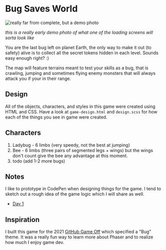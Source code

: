 # Bug Saves World
![really far from complete, but a demo photo](https://user-images.githubusercontent.com/48612525/141270291-f5a67a06-767f-4b27-8997-6766645d9e6c.png)

_this is a really early demo photo of what one of the loading screens will sorta look like_

You are the last bug left on planet Earth, the only way to make it out (to safety) alive is to collect all the secret tokens hidden in each level. Sounds easy enough right? :)

The map will feature terrains meant to test your skills as a bug, that is crawling, jumping and sometimes flying enemy monsters that will always attack you if your in their range.

## Design
All of the objects, characters, and styles in this game were created using HTML and CSS. Have a look at `game-design.html` and `design.scss` for how each of the things you see in game were created.

## Characters
1. Ladybug - 6 limbs (very speedy, not the best at jumping)
2. Bee - 6 limbs (three pairs of segmented legs + wings) but the wings don't count give the bee any advantage at this moment.
3. todo (add 1-2 more bugs)

## Notes
I like to prototype in CodePen when designing things for the game. I tend to sketch out a rough idea of the game logic which I will share as well.

- [Day 1](https://codepen.io/tannerdolby/pen/vYJaZOQ)

## Inspiration
I built this game for the 2021 [GitHub Game Off](https://github.blog/2021-10-15-save-the-date-for-github-game-off-2021/) which specified a "Bug" theme. It was a really fun way to learn more about Phaser and to realize how much I enjoy game dev.